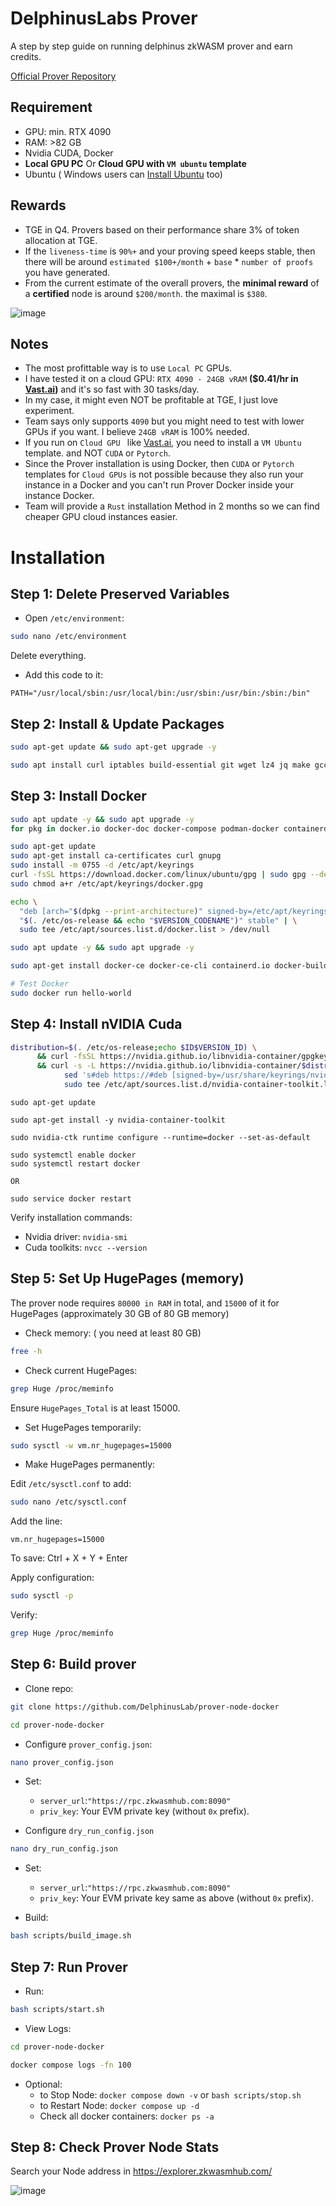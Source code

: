 # DelphinusLabs Prover
A step by step guide on running delphinus zkWASM prover and earn credits.

[Official Prover Repository
](https://github.com/DelphinusLab/prover-node-docker/tree/main?tab=readme-ov-file#prover-node-configuration)
## Requirement
* GPU: min. RTX 4090
* RAM: >82 GB
* Nvidia CUDA, Docker
* **Local GPU PC** Or **Cloud GPU with `VM ubuntu` template**
* Ubuntu ( Windows users can [Install Ubuntu](https://github.com/0xmoei/Install-Linux-on-Windows) too)

## Rewards
* TGE in Q4. Provers based on their performance share 3% of token allocation at TGE.
* If the `liveness-time` is `90%+` and your proving speed keeps stable, then there will be around `estimated $100+/month` + `base` * `number of proofs` you have generated.
* From the current estimate of the overall provers, the **minimal reward** of a **certified** node is around `$200/month`.
the maximal is `$380`.

![image](https://github.com/user-attachments/assets/c9c17d92-0bf9-4095-9bf3-7bd6d0623841)


## Notes
* The most profittable way is to use `Local PC` GPUs.
* I have tested it on a cloud GPU: `RTX 4090 - 24GB vRAM` **($0.41/hr in [Vast.ai](https://cloud.vast.ai/?ref_id=228875))** and it's so fast with 30 tasks/day.
* In my case, it might even NOT be profitable at TGE, I just love experiment.
* Team says only supports `4090` but you might need to test with lower GPUs if you want. I believe `24GB vRAM` is 100% needed.
* If you run on `Cloud GPU ` like [Vast.ai](https://cloud.vast.ai/?ref_id=228875), you need to install a `VM Ubuntu` template. and NOT `CUDA` or `Pytorch`.
* Since the Prover installation is using Docker, then `CUDA` or `Pytorch` templates for `Cloud GPUs` is not possible because they also run your instance in a Docker and you can't run Prover Docker inside your instance Docker.
* Team will provide a `Rust` installation Method in 2 months so we can find cheaper GPU cloud instances easier.


# Installation

## Step 1: Delete Preserved Variables

* Open `/etc/environment`:
```bash
sudo nano /etc/environment
```
Delete everything.

* Add this code to it:
```
PATH="/usr/local/sbin:/usr/local/bin:/usr/sbin:/usr/bin:/sbin:/bin"
```

## Step 2: Install & Update Packages
```bash
sudo apt-get update && sudo apt-get upgrade -y
```
```bash
sudo apt install curl iptables build-essential git wget lz4 jq make gcc nano automake autoconf tmux htop nvme-cli libgbm1 pkg-config libssl-dev libleveldb-dev tar clang bsdmainutils ncdu unzip libleveldb-dev  -y
```

## Step 3: Install Docker
```bash
sudo apt update -y && sudo apt upgrade -y
for pkg in docker.io docker-doc docker-compose podman-docker containerd runc; do sudo apt-get remove $pkg; done

sudo apt-get update
sudo apt-get install ca-certificates curl gnupg
sudo install -m 0755 -d /etc/apt/keyrings
curl -fsSL https://download.docker.com/linux/ubuntu/gpg | sudo gpg --dearmor -o /etc/apt/keyrings/docker.gpg
sudo chmod a+r /etc/apt/keyrings/docker.gpg

echo \
  "deb [arch="$(dpkg --print-architecture)" signed-by=/etc/apt/keyrings/docker.gpg] https://download.docker.com/linux/ubuntu \
  "$(. /etc/os-release && echo "$VERSION_CODENAME")" stable" | \
  sudo tee /etc/apt/sources.list.d/docker.list > /dev/null

sudo apt update -y && sudo apt upgrade -y

sudo apt-get install docker-ce docker-ce-cli containerd.io docker-buildx-plugin docker-compose-plugin

# Test Docker
sudo docker run hello-world
```

## Step 4: Install nVIDIA Cuda
```bash
distribution=$(. /etc/os-release;echo $ID$VERSION_ID) \
      && curl -fsSL https://nvidia.github.io/libnvidia-container/gpgkey | sudo gpg --dearmor -o /usr/share/keyrings/nvidia-container-toolkit-keyring.gpg \
      && curl -s -L https://nvidia.github.io/libnvidia-container/$distribution/libnvidia-container.list | \
            sed 's#deb https://#deb [signed-by=/usr/share/keyrings/nvidia-container-toolkit-keyring.gpg] https://#g' | \
            sudo tee /etc/apt/sources.list.d/nvidia-container-toolkit.list
```
```
sudo apt-get update
```
```
sudo apt-get install -y nvidia-container-toolkit
```
```
sudo nvidia-ctk runtime configure --runtime=docker --set-as-default
```
```
sudo systemctl enable docker
sudo systemctl restart docker

OR

sudo service docker restart
```

Verify installation commands:
* Nvidia driver: `nvidia-smi`
* Cuda toolkits: `nvcc --version`

## Step 5: Set Up HugePages (memory)
The prover node requires `80000 in RAM` in total, and `15000` of it for HugePages (approximately 30 GB of 80 GB memory)

* Check memory: ( you need at least 80 GB)
```bash
free -h
```

* Check current HugePages:
```bash
grep Huge /proc/meminfo
```
Ensure `HugePages_Total` is at least 15000.

* Set HugePages temporarily:
```bash
sudo sysctl -w vm.nr_hugepages=15000
```

* Make HugePages permanently:

Edit `/etc/sysctl.conf` to add:
```bash
sudo nano /etc/sysctl.conf
```
Add the line:
```
vm.nr_hugepages=15000
```
To save: Ctrl + X + Y + Enter

Apply configuration:
```bash
sudo sysctl -p
```

Verify:
```bash
grep Huge /proc/meminfo
```

## Step 6: Build prover
* Clone repo:
```bash
git clone https://github.com/DelphinusLab/prover-node-docker
```
```bash
cd prover-node-docker
```

* Configure `prover_config.json`:
```bash
nano prover_config.json
```
* Set:  
  * `server_url`:`"https://rpc.zkwasmhub.com:8090"`
  * `priv_key`: Your EVM private key (without `0x` prefix).

* Configure `dry_run_config.json`
```bash
nano dry_run_config.json
```
* Set:  
  * `server_url`:`"https://rpc.zkwasmhub.com:8090"`
  * `priv_key`: Your EVM private key same as above (without `0x` prefix).

* Build: 
```bash
bash scripts/build_image.sh
```

## Step 7: Run Prover
* Run:
```bash
bash scripts/start.sh
```

* View Logs:
```bash
cd prover-node-docker

docker compose logs -fn 100
```

* Optional:
  * to Stop Node: `docker compose down -v` or `bash scripts/stop.sh`
  * to Restart Node: `docker compose up -d`
  * Check all docker containers: `docker ps -a`

## Step 8: Check Prover Node Stats
Search your Node address in https://explorer.zkwasmhub.com/

![image](https://github.com/user-attachments/assets/8e6df221-0ca3-4811-a011-61b091e902e5)

